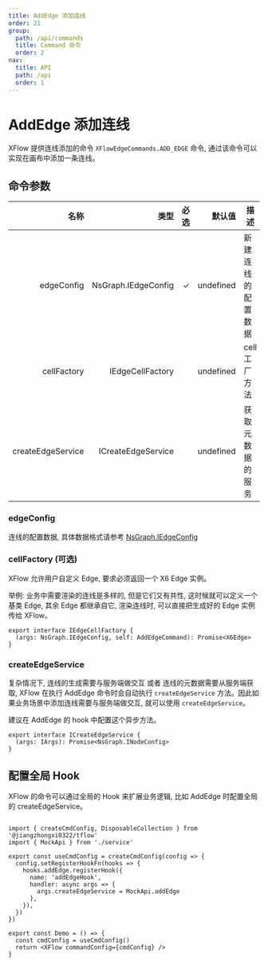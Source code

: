 ```yaml
---
title: AddEdge 添加连线
order: 21
group:
  path: /api/commands
  title: Command 命令
  order: 2
nav:
  title: API
  path: /api
  order: 1
---
```


# AddEdge 添加连线

XFlow 提供连线添加的命令 `XFlowEdgeCommands.ADD_EDGE` 命令, 通过该命令可以实现在画布中添加一条连线。

## 命令参数

|              名称 |                类型 | 必选 |    默认值 | 描述               |
| ----------------: | ------------------: | ---: | --------: | ------------------ |
|        edgeConfig | NsGraph.IEdgeConfig |    ✓ | undefined | 新建连线的配置数据 |
|       cellFactory |    IEdgeCellFactory |      | undefined | cell 工厂方法      |
| createEdgeService |  ICreateEdgeService |      | undefined | 获取元数据的服务   |

### edgeConfig

连线的配置数据, 具体数据格式请参考 [NsGraph.IEdgeConfig](/api/interface#inodeconfig)

### cellFactory (可选)

XFlow 允许用户自定义 Edge, 要求必须返回一个 X6 Edge 实例。

举例:
业务中需要渲染的连线是多样的, 但是它们又有共性, 这时候就可以定义一个基类 Edge, 其余 Edge 都继承自它, 渲染连线时, 可以直接把生成好的 Edge 实例传给 XFlow。

```tsx | pure
export interface IEdgeCellFactory {
  (args: NsGraph.IEdgeConfig, self: AddEdgeCommand): Promise<X6Edge>
}
```

### createEdgeService

复杂情况下, 连线的生成需要与服务端做交互 或者 连线的元数据需要从服务端获取, XFlow 在执行 AddEdge 命令时会自动执行 `createEdgeService` 方法。因此如果业务场景中添加连线需要与服务端做交互, 就可以使用 `createEdgeService`。

建议在 AddEdge 的 hook 中配置这个异步方法。

```tsx | pure
export interface ICreateEdgeService {
  (args: IArgs): Promise<NsGraph.INodeConfig>
}
```

## 配置全局 Hook

XFlow 的命令可以通过全局的 Hook 来扩展业务逻辑, 比如 AddEdge 时配置全局的 createEdgeService。

```tsx | pure

import { createCmdConfig, DisposableCollection } from '@jiangzhongxi0322/tflow'
import { MockApi } from './service'

export const useCmdConfig = createCmdConfig(config => {
  config.setRegisterHookFn(hooks => {
    hooks.addEdge.registerHook({
      name: 'addEdgeHook',
      handler: async args => {
        args.createEdgeService = MockApi.addEdge
      },
    }),
  })
})

export const Demo = () => {
  const cmdConfig = useCmdConfig()
  return <XFlow commandConfig={cmdConfig} />
}

```
